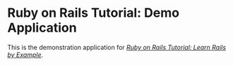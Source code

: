 # Ruby on Rails Tutorial: Demo Application

This is the demonstration application for [*Ruby on Rails Tutorial: Learn Rails by
Example*](http://railstutorial.org/).